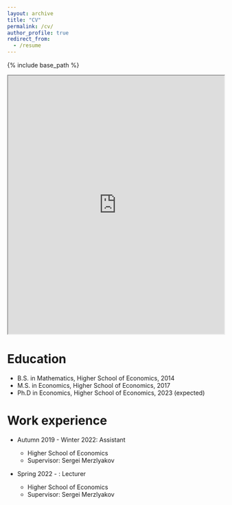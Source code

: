 ```yaml
---
layout: archive
title: "CV"
permalink: /cv/
author_profile: true
redirect_from:
  - /resume
---
```


{% include base_path %}

<iframe src="https://olegtelegin.github.io/files/Oleg_Telegin_CV.pdf" width="100%" height="600px"></iframe>

Education
======
* B.S. in Mathematics, Higher School of Economics, 2014
* M.S. in Economics, Higher School of Economics, 2017
* Ph.D in Economics, Higher School of Economics, 2023 (expected)

Work experience
======
* Autumn 2019 - Winter 2022: Assistant
  * Higher School of Economics
  * Supervisor: Sergei Merzlyakov

* Spring 2022 - : Lecturer
  * Higher School of Economics
  * Supervisor: Sergei Merzlyakov

<!---
Skills
======

Publications
======
  <ul>{% for post in site.publications %}
    {% include archive-single-cv.html %}
  {% endfor %}</ul>
  
Talks
======
  <ul>{% for post in site.talks %}
    {% include archive-single-talk-cv.html %}
  {% endfor %}</ul>
  
Teaching
======
  <ul>{% for post in site.teaching %}
    {% include archive-single-cv.html %}
  {% endfor %}</ul>
  
Service and leadership
======
* Currently signed in to 43 different slack teams
-->
